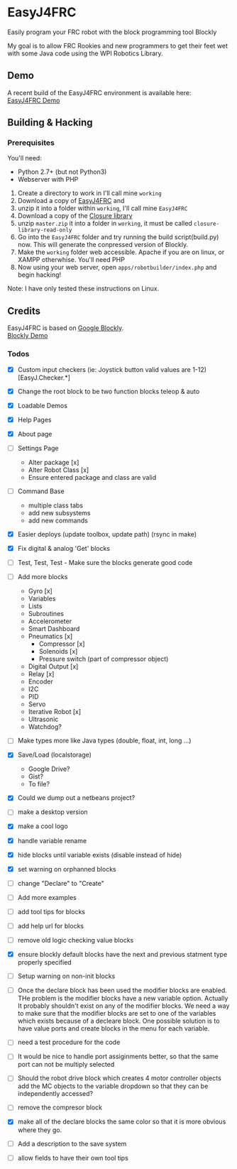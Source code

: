 EasyJ4FRC
=========

Easily program your FRC robot with the block programming tool Blockly

My goal is to allow FRC Rookies and new programmers to get their feet wet with some Java code using the WPI Robotics Library.

## Demo
A recent build of the EasyJ4FRC environment is available here:   
[EasyJ4FRC Demo](http://easyj.team5122.com/)

## Building & Hacking
### Prerequisites
You'll need:
- Python 2.7+ (but not Python3)
- Webserver with PHP

1. Create a directory to work in I'll call mine `working`
2. Download a copy of [EasyJ4FRC](https://github.com/TechplexEngineer/EasyJ4FRC/archive/master.zip) and 
3. unzip it into a folder within `working`, I'll call mine `EasyJ4FRC`
3. Download a copy of the [Closure library](https://github.com/google/closure-library/archive/master.zip)
4. unzip `master.zip` it into a folder in `working`, it must be called `closure-library-read-only`
4. Go into the `EasyJ4FRC` folder and try running the build script(build.py) now. This will generate the conpressed version of Blockly.
5. Make the `working` folder web accessible. Apache if you are on linux, or XAMPP otherwhise. You'll need PHP
5. Now using your web server, open `apps/robotbuilder/index.php` and begin hacking!

Note: I have only tested these instructions on Linux.

## Credits
EasyJ4FRC is based on [Google Blockly](http://code.google.com/p/blockly/).   
[Blockly Demo](https://blockly-demo.appspot.com/static/apps/index.html)
### Todos
- [x] Custom input checkers (ie: Joystick button valid values are 1-12) [EasyJ.Checker.\*]
- [x] Change the root block to be two function blocks teleop & auto
- [x] Loadable Demos
- [x] Help Pages
- [x] About page
- [ ] Settings Page
  - Alter package [x]
  - Alter Robot Class [x]
  - Ensure entered package and class are valid
- [ ] Command Base
  - multiple class tabs
  - add new subsystems
  - add new commands
- [x] Easier deploys (update toolbox, update path) (rsync in make)
- [x] Fix digital & analog 'Get' blocks
- [ ] Test, Test, Test - Make sure the blocks generate good code
- [ ] Add more blocks
  - Gyro [x]
  - Variables
  - Lists
  - Subroutines
  - Accelerometer
  - Smart Dashboard
  - Pneumatics [x]
    - Compressor [x]
    - Solenoids [x]
    - Pressure switch (part of compressor object)
  - Digital Output [x]
  - Relay [x]
  - Encoder
  - I2C
  - PID
  - Servo
  - Iterative Robot [x]
  - Ultrasonic
  - Watchdog?
- [ ] Make types more like Java types (double, float, int, long ...)
- [x] Save/Load (localstorage)
  - Google Drive?
  - Gist?
  - To file?
- [x] Could we dump out a netbeans project?
- [ ] make a desktop version
- [x] make a cool logo
- [x] handle variable rename
- [x] hide blocks until variable exists (disable instead of hide)
- [x] set warning on orphanned blocks
- [ ] change "Declare" to "Create"
- [ ] Add more examples
- [ ] add tool tips for blocks
- [ ] add help url for blocks
- [ ] remove old logic checking value blocks
- [x] ensure blockly default blocks have the next and previous statment type properly specified
- [ ] Setup warning on non-init blocks
- [ ] Once the declare block has been used the modifier blocks are enabled. THe problem is the modifier blocks have a new variable option. Actually It probably shouldn't exist on any of the modifier blocks. We need a way to make sure that the modifier blocks are set to one of the variables which exists because of a decleare block. One possible solution is to have value ports and create blocks in the menu for each variable.
- [ ] need a test procedure for the code
- [ ] It would be nice to handle port assiginments better, so that the same port can not be multiply selected
- [ ] Should the robot drive block which creates 4 motor controller objects add the MC objects to the variable dropdown so that they can be independently accessed?
- [ ] remove the compresor block
- [x] make all of the declare blocks the same color so that it is more obvious where they go.
- [ ] Add a description to the save system
- [ ] allow fields to have their own tool tips





